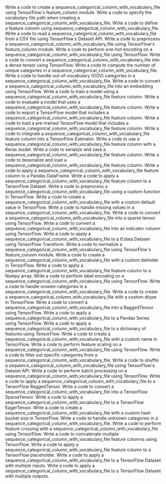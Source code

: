 Write a code to create a sequence_categorical_column_with_vocabulary_file using TensorFlow's feature_column module.
Write a code to specify the vocabulary file path when creating a sequence_categorical_column_with_vocabulary_file.
Write a code to define a feature column using sequence_categorical_column_with_vocabulary_file.
Write a code to read a sequence_categorical_column_with_vocabulary_file from a CSV file using TensorFlow's Dataset API.
Write a code to preprocess a sequence_categorical_column_with_vocabulary_file using TensorFlow's feature_column module.
Write a code to perform one-hot encoding on a sequence_categorical_column_with_vocabulary_file using TensorFlow.
Write a code to convert a sequence_categorical_column_with_vocabulary_file into a dense tensor using TensorFlow.
Write a code to compute the number of unique categories in a sequence_categorical_column_with_vocabulary_file.
Write a code to handle out-of-vocabulary (OOV) categories in a sequence_categorical_column_with_vocabulary_file.
Write a code to convert a sequence_categorical_column_with_vocabulary_file into an embedding using TensorFlow.
Write a code to train a model using a sequence_categorical_column_with_vocabulary_file feature column.
Write a code to evaluate a model that uses a sequence_categorical_column_with_vocabulary_file feature column.
Write a code to export a TensorFlow model that includes a sequence_categorical_column_with_vocabulary_file feature column.
Write a code to load a pre-trained TensorFlow model that includes a sequence_categorical_column_with_vocabulary_file feature column.
Write a code to integrate a sequence_categorical_column_with_vocabulary_file feature column into a TensorFlow Estimator.
Write a code to use a sequence_categorical_column_with_vocabulary_file feature column with a Keras model.
Write a code to serialize and save a sequence_categorical_column_with_vocabulary_file feature column.
Write a code to deserialize and load a sequence_categorical_column_with_vocabulary_file feature column.
Write a code to apply a sequence_categorical_column_with_vocabulary_file feature column to a Pandas DataFrame.
Write a code to apply a sequence_categorical_column_with_vocabulary_file feature column to a TensorFlow Dataset.
Write a code to preprocess a sequence_categorical_column_with_vocabulary_file using a custom function in TensorFlow.
Write a code to create a sequence_categorical_column_with_vocabulary_file with a custom default value in TensorFlow.
Write a code to handle missing values in a sequence_categorical_column_with_vocabulary_file.
Write a code to convert a sequence_categorical_column_with_vocabulary_file into a sparse tensor using TensorFlow.
Write a code to convert a sequence_categorical_column_with_vocabulary_file into an indicator column using TensorFlow.
Write a code to apply a sequence_categorical_column_with_vocabulary_file to a tf.data.Dataset using TensorFlow Transform.
Write a code to normalize a sequence_categorical_column_with_vocabulary_file using TensorFlow's feature_column module.
Write a code to create a sequence_categorical_column_with_vocabulary_file with a custom delimiter in TensorFlow.
Write a code to apply a sequence_categorical_column_with_vocabulary_file feature column to a Numpy array.
Write a code to perform label encoding on a sequence_categorical_column_with_vocabulary_file using TensorFlow.
Write a code to handle unseen categories in a sequence_categorical_column_with_vocabulary_file.
Write a code to create a sequence_categorical_column_with_vocabulary_file with a custom dtype in TensorFlow.
Write a code to convert a sequence_categorical_column_with_vocabulary_file into a RaggedTensor using TensorFlow.
Write a code to apply a sequence_categorical_column_with_vocabulary_file to a Pandas Series using TensorFlow.
Write a code to apply a sequence_categorical_column_with_vocabulary_file to a dictionary of features using TensorFlow.
Write a code to create a sequence_categorical_column_with_vocabulary_file with a custom name in TensorFlow.
Write a code to perform feature scaling on a sequence_categorical_column_with_vocabulary_file using TensorFlow.
Write a code to filter out specific categories from a sequence_categorical_column_with_vocabulary_file.
Write a code to shuffle a sequence_categorical_column_with_vocabulary_file using TensorFlow's Dataset API.
Write a code to perform batch processing on a sequence_categorical_column_with_vocabulary_file using TensorFlow.
Write a code to apply a sequence_categorical_column_with_vocabulary_file to a TensorFlow RaggedTensor.
Write a code to convert a sequence_categorical_column_with_vocabulary_file into a TensorFlow SparseTensor.
Write a code to apply a sequence_categorical_column_with_vocabulary_file to a TensorFlow EagerTensor.
Write a code to create a sequence_categorical_column_with_vocabulary_file with a custom hash bucket size in TensorFlow.
Write a code to handle unknown categories in a sequence_categorical_column_with_vocabulary_file.
Write a code to perform feature crossing with a sequence_categorical_column_with_vocabulary_file using TensorFlow.
Write a code to concatenate multiple sequence_categorical_column_with_vocabulary_file feature columns using TensorFlow.
Write a code to apply a sequence_categorical_column_with_vocabulary_file feature column to a TensorFlow placeholder.
Write a code to apply a sequence_categorical_column_with_vocabulary_file to a TensorFlow Dataset with multiple inputs.
Write a code to apply a sequence_categorical_column_with_vocabulary_file to a TensorFlow Dataset with multiple outputs.